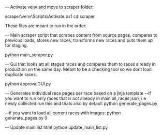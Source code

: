 -- Activate venv and move to scraper folder:

scraper\venv\Scripts\Activate.ps1
cd scraper

These files are meant to run in the order:

-- Main scraper script that scrapes content from source pages, compares to previous loads, stores new races, transforms new races and puts them up for staging.

python main_scraper.py

-- Gui that looks att all staged races and compares them to races already in production on the same day. Meant to be a checking tool so we dont load duplicate races.

python approvalGUI.py

-- Generates individual race pages per race based on a jinja template
--if you want to run only races that is not already in main all_races json, i.e newly collected run this and thats also by default
python generate_pages.py

--if you want to load all current races with images:
python generate_pages.py 0

-- Update main list html
python update_main_list.py
